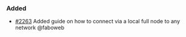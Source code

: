 ### Added

- [\#2263](https://github.com/cosmos/voyager/pull/2263) Added guide on how to connect via a local full node to any network @faboweb

